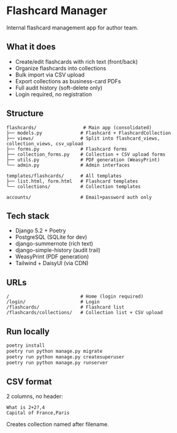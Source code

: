 # Flashcard Manager

Internal flashcard management app for author team.

## What it does

- Create/edit flashcards with rich text (front/back)
- Organize flashcards into collections
- Bulk import via CSV upload
- Export collections as business-card PDFs
- Full audit history (soft-delete only)
- Login required, no registration

## Structure

```
flashcards/                 # Main app (consolidated)
├── models.py              # Flashcard + FlashcardCollection
├── views/                 # Split into flashcard_views, collection_views, csv_upload
├── forms.py               # Flashcard forms
├── collection_forms.py    # Collection + CSV upload forms
├── utils.py               # PDF generation (WeasyPrint)
└── admin.py               # Admin interfaces

templates/flashcards/      # All templates
├── list.html, form.html   # Flashcard templates
└── collections/           # Collection templates

accounts/                  # Email+password auth only
```

## Tech stack

- Django 5.2 + Poetry
- PostgreSQL (SQLite for dev)
- django-summernote (rich text)
- django-simple-history (audit trail)
- WeasyPrint (PDF generation)
- Tailwind + DaisyUI (via CDN)

## URLs

```
/                          # Home (login required)
/login/                    # Login
/flashcards/               # Flashcard list
/flashcards/collections/   # Collection list + CSV upload
```

## Run locally

```bash
poetry install
poetry run python manage.py migrate
poetry run python manage.py createsuperuser
poetry run python manage.py runserver
```

## CSV format

2 columns, no header:
```
What is 2+2?,4
Capital of France,Paris
```

Creates collection named after filename.